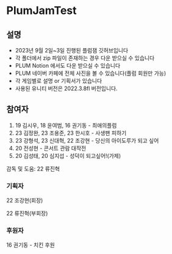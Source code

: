 # PlumJamTest

## 설명
- 2023년 9월 2일~3일 진행된 플럼잼 깃허브입니다
- 각 폴더에서 zip 파일이 존재하는 경우 다운 받으실 수 있습니다
- PLUM Notion 에서도 다운 받으실 수 있습니다
- PLUM 네이버 카페에 전체 사진을 볼 수 있습니다(플럼 회원만 가능)
- 각 게임별로 설명 or 기획서가 있습니다
- 사용된 유니티 버전은 2022.3.8fl 버전입니다.

## 참여자
1. 19 김시우, 18 윤여범, 16 권기동 - 최애의플럼
2. 23 김정완, 23 조용준, 23 한시호 - 사생팬 피하기
3. 23 강형석, 23 신대혁, 22 조강현 - 당신의 아이도루가 되고 싶어
4. 20 전성현 - 콘서트 관람 대작전
5. 20 김성태, 20 심지섭 - 성덕이 되고싶어!(가제)

감독 및 도움: 22 류진혁

### 기획자
22 조강현(회장)

22 류진혁(부회장)

### 후원자
16 권기동 - 치킨 후원


